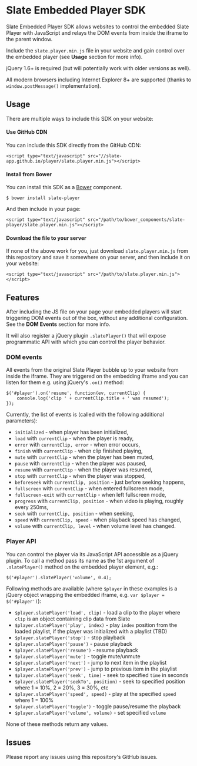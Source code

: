 Slate Embedded Player SDK
======

Slate Embedded Player SDK allows websites to control the embedded Slate Player with JavaScript and relays the DOM events from inside the iframe to the parent window.

Include the `slate.player.min.js` file in your website and gain control over the embedded player (see **Usage** section for more info).

jQuery 1.6+ is required (but will potentially work with older versions as well).

All modern browsers including Internet Explorer 8+ are supported (thanks to `window.postMessage()` implementation).

## Usage

There are multiple ways to include this SDK on your website:

#### Use GitHub CDN

You can include this SDK directly from the GitHub CDN:

	<script type="text/javascript" src="//slate-app.github.io/player/slate.player.min.js"></script>

#### Install from Bower

You can install this SDK as a [Bower](http://www.bower.io) component.

	$ bower install slate-player
    
And then include in your page:

	<script type="text/javascript" src="/path/to/bower_components/slate-player/slate.player.min.js"></script>

#### Download the file to your server

If none of the above work for you, just download `slate.player.min.js` from this repository and save it somewhere on your server, and then include it on your website:

	<script type="text/javascript" src="/path/to/slate.player.min.js"></script>

## Features

After including the JS file on your page your embedded players will start triggering DOM events out of the box, without any additional configuration. See the **DOM Events** section for more info.

It will also register a jQuery plugin `.slatePlayer()` that will expose programmatic API with which you can control the player behavior.

### DOM events

All events from the original Slate Player bubble up to your website from inside the iframe. They are triggered on the embedding iframe and you can listen for them e.g. using jQuery's `.on()` method:

	$('#player').on('resume', function(ev, currentClip) {
		console.log('clip ' + currentClip.title + ' was resumed');
	});

Currently, the list of events is (called with the following additional parameters):

- `initialized` - when player has been initialized,
- `load` with `currentClip` - when the player is ready,
- `error` with `currentClip, error` - when error occurs,
- `finish` with `currentClip` - when clip finished playing,
- `mute` with `currentClip` - when the player has been muted,
- `pause` with `currentClip` - when the player was paused,
- `resume` with `currentClip` - when the player was resumed,
- `stop` with `currentClip` - when the player was stopped,
- `beforeseek` with `currentClip, position` - just before seeking happens,
- `fullscreen` with `currentClip` - when entered fullscreen mode,
- `fullscreen-exit` with `currentClip` - when left fullscreen mode,
- `progress` with `currentClip, position` - when video is playing, roughly every 250ms,
- `seek` with `currentClip, position` - when seeking,
- `speed` with `currentClip, speed` - when playback speed has changed,
- `volume` with `currentClip, level` - when volume level has changed.

### Player API

You can control the player via its JavaScript API accessible as a jQuery plugin. To call a method pass its name as the 1st argument of `.slatePlayer()` method on the embedded player element, e.g.:

	$('#player').slatePlayer('volume', 0.4);

Following methods are available (where `$player` in these examples is a jQuery object wrapping the embedded iframe, e.g. `var $player = $('#player')`):

- `$player.slatePlayer('load', clip)` - load a clip to the player where `clip` is an object containing clip data from Slate
- `$player.slatePlayer('play', index)` - play `index` position from the loaded playlist, if the player was initialized with a playlist (TBD)
- `$player.slatePlayer('stop')` - stop playback
- `$player.slatePlayer('pause')` - pause playback
- `$player.slatePlayer('resume')` - resume playback
- `$player.slatePlayer('mute')` - toggle mute/unmute
- `$player.slatePlayer('next')` - jump to next item in the playlist
- `$player.slatePlayer('prev')` - jump to previous item in the playlist
- `$player.slatePlayer('seek', time)` - seek to specified `time` in seconds
- `$player.slatePlayer('seekTo', position)` - seek to specified position where 1 = 10%, 2 = 20%, 3 = 30%, etc
- `$player.slatePlayer('speed', speed)` - play at the specified `speed` where 1 = 100%
- `$player.slatePlayer('toggle')` - toggle pause/resume the playback
- `$player.slatePlayer('volume', volume)` - set specified `volume`

None of these methods return any values.

## Issues

Please report any issues using this repository's GitHub issues.